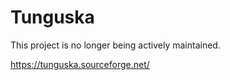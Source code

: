 # Tunguska

This project is no longer being actively maintained. 

https://tunguska.sourceforge.net/
